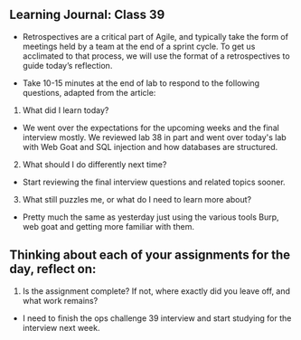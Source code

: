 ## Learning Journal: Class 39

- Retrospectives are a critical part of Agile, and typically take the form of meetings held by a team at the end of a sprint cycle. To get us acclimated to that process, we will use the format of a retrospectives to guide today’s reflection.

- Take 10-15 minutes at the end of lab to respond to the following questions, adapted from the article:

1. What did I learn today?

- We went over the expectations for the upcoming weeks and the final interview mostly. We reviewed lab 38 in part and went over today's lab with Web Goat and SQL injection and how databases are structured.

2. What should I do differently next time?

- Start reviewing the final interview questions and related topics sooner.

3. What still puzzles me, or what do I need to learn more about?

- Pretty much the same as yesterday just using the various tools Burp, web goat and getting more familiar with them.

## Thinking about each of your assignments for the day, reflect on:

1. Is the assignment complete? If not, where exactly did you leave off, and what work remains?

- I need to finish the ops challenge 39 interview and start studying for the interview next week.
